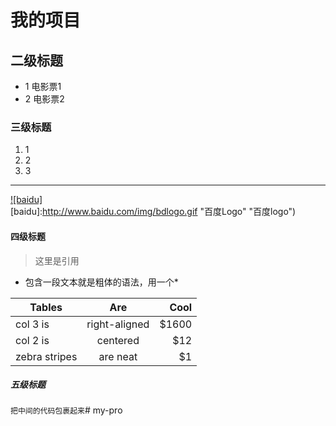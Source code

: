 # 我的项目
## 二级标题
* 1 电影票1
* 2 电影票2

### 三级标题
1. 1
2. 2
3. 3

***
[![baidu]](http://baidu.com)  
[baidu]:http://www.baidu.com/img/bdlogo.gif "百度Logo"   "百度logo")  
#### 四级标题
> 这里是引用
* 包含一段文本就是粗体的语法，用一个*

| Tables        | Are           | Cool  |
| ------------- |:-------------:| -----:|
| col 3 is      | right-aligned | $1600 |
| col 2 is      | centered      |   $12 |
| zebra stripes | are neat      |    $1 |
##### 五级标题
 ` 把中间的代码包裹起来 `# my-pro